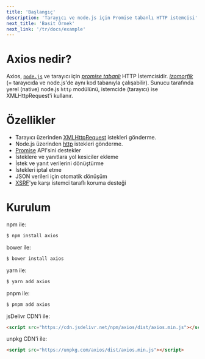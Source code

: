 ```yaml
---
title: 'Başlangıç'
description: 'Tarayıcı ve node.js için Promise tabanlı HTTP istemcisi'
next_title: 'Basit Örnek'
next_link: '/tr/docs/example'
---
```


# Axios nedir?
Axios, [`node.js`](https://nodejs.org) ve tarayıcı için *[promise tabanlı](https://javascript.info/promise-basics)* HTTP İstemcisidir. *[izomorfik](https://www.lullabot.com/articles/what-is-an-isomorphic-application)* (= tarayıcıda ve node.js'de aynı kod tabanıyla çalışabilir). Sunucu tarafında yerel (native) node.js `http` modülünü, istemcide (tarayıcı) ise XMLHttpRequest'i kullanır.

# Özellikler

- Tarayıcı üzerinden [XMLHttpRequest](https://developer.mozilla.org/en-US/docs/Web/API/XMLHttpRequest) istekleri gönderme.
- Node.js üzerinden [http](http://nodejs.org/api/http.html) istekleri gönderme.
- [Promise](https://developer.mozilla.org/en-US/docs/Web/JavaScript/Reference/Global_Objects/Promise) API'sini destekler
- İsteklere ve yanıtlara yol kesiciler ekleme
- İstek ve yanıt verilerini dönüştürme
- İstekleri iptal etme
- JSON verileri için otomatik dönüşüm
- [XSRF](http://en.wikipedia.org/wiki/Cross-site_request_forgery)'ye karşı istemci taraflı koruma desteği

# Kurulum

npm ile:

```bash
$ npm install axios
```

bower ile:

```bash
$ bower install axios
```

yarn ile:

```bash
$ yarn add axios
```

pnpm ile:

```bash
$ pnpm add axios
```

jsDelivr CDN'i ile:

```html
<script src="https://cdn.jsdelivr.net/npm/axios/dist/axios.min.js"></script>
```

unpkg CDN'i ile:

```html
<script src="https://unpkg.com/axios/dist/axios.min.js"></script>
```
